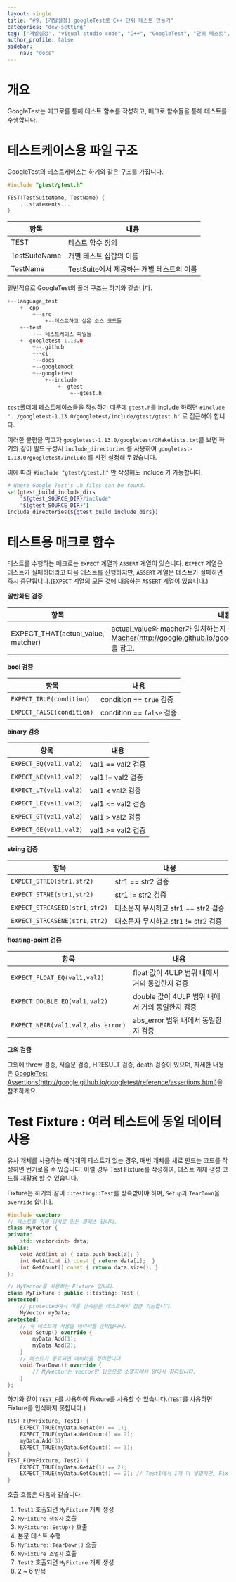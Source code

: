 ```yaml
---
layout: single
title: "#9. [개발설정] googleTest로 C++ 단위 테스트 만들기"
categories: "dev-setting"
tag: ["개발설정", "visual studio code", "C++", "GoogleTest", "단위 테스트", "TDD"]
author_profile: false
sidebar: 
    nav: "docs"
---
```


# 개요

GoogleTest는 매크로를 통해 테스트 함수를 작성하고, 매크로 함수들을 통해 테스트를 수행합니다.

# 테스트케이스용 파일 구조

GoogleTest의 테스트케이스는 하기와 같은 구조를 가집니다.

```cpp
#include "gtest/gtest.h"

TEST(TestSuiteName, TestName) {
    ...statements...   
}
```

|항목|내용|
|--|--|
|TEST|테스트 함수 정의|
|TestSuiteName|개별 테스트 집합의 이름|
|TestName|TestSuite에서 제공하는 개별 테스트의 이름|

일반적으로 GoogleTest의 폴더 구조는 하기와 같습니다.

```cpp
+--language_test
    +--cpp
        +--src
            +--테스트하고 싶은 소스 코드들
    +--test
        +-- 테스트케이스 파일들
    +--googletest-1.13.0
        +--.github
        +--ci
        +--docs
        +--googlemock
        +--googletest
            +--include
                +--gtest
                    +--gtest.h
```

`test`폴더에 테스트케이스들을 작성하기 때문에 `gtest.h`를 include 하려면 `#include "../googletest-1.13.0/googletest/include/gtest/gtest.h"` 로 접근해야 합니다. 

이러한 불편을 막고자 `googletest-1.13.0/googletest/CMakelists.txt`를 보면 하기와 같이 빌드 구성시 `include_directories` 를 사용하여  `googletest-1.13.0/googletest/include` 를 사전 설정해 두었습니다.

이에 따라 `#include "gtest/gtest.h"` 만 작성해도 include 가 가능합니다.

```bash
# Where Google Test's .h files can be found.
set(gtest_build_include_dirs
    "${gtest_SOURCE_DIR}/include"
    "${gtest_SOURCE_DIR}")
include_directories(${gtest_build_include_dirs})
```

# 테스트용 매크로 함수

테스트를 수행하는 매크로는 `EXPECT` 계열과 `ASSERT` 계열이 있습니다. `EXPECT` 계열은 테스트가 실패하더라고 다음 테스트를 진행하지만, `ASSERT` 계열은 테스트가 실패하면 즉시 중단됩니다.(`EXPECT` 계열의 모든 것에 대응하는 `ASSERT` 계열이 있습니다.)

**일반화된 검증**

|항목|내용|
|--|--|
|EXPECT_THAT(actual_value, matcher)| actual_value와 macher가 일치하는지 검증. `macher`의 종류는 [Macher(http://google.github.io/googletest/reference/matchers.html)](http://google.github.io/googletest/reference/matchers.html)을 참고.|

**bool 검증**

|항목|내용|
|--|--|
|`EXPECT_TRUE(condition)`|condition == `true` 검증|
|`EXPECT_FALSE(condition)`|condition == `false` 검증|

**binary 검증**

|항목|내용|
|--|--|
|`EXPECT_EQ(val1,val2)`|val1 == val2 검증|
|`EXPECT_NE(val1,val2)`|val1 != val2 검증|
|`EXPECT_LT(val1,val2)`|val1 < val2 검증|
|`EXPECT_LE(val1,val2)`|val1 <= val2 검증|
|`EXPECT_GT(val1,val2)`|val1 > val2 검증|
|`EXPECT_GE(val1,val2)`|val1 >= val2 검증|

**string 검증**

|항목|내용|
|--|--|
|`EXPECT_STREQ(str1,str2)`|str1 == str2 검증|
|`EXPECT_STRNE(str1,str2)`|str1 != str2 검증|
|`EXPECT_STRCASEEQ(str1,str2)`|대소문자 무시하고 str1 == str2 검증|
|`EXPECT_STRCASENE(str1,str2)`|대소문자 무시하고 str1 != str2 검증|

**floating-point 검증**

|항목|내용|
|--|--|
|`EXPECT_FLOAT_EQ(val1,val2)`|float 값이 4ULP 범위 내에서 거의 동일한지 검증 |
|`EXPECT_DOUBLE_EQ(val1,val2)`|double 값이 4ULP 범위 내에서 거의 동일한지 검증|
|`EXPECT_NEAR(val1,val2,abs_error)`|abs_error 범위 내에서 동일한지 검증|

**그외 검증**

그외에 throw 검증, 서술문 검증, HRESULT 검증, death 검증이 있으며, 자세한 내용은 [GoogleTest Assertions(http://google.github.io/googletest/reference/assertions.html)](http://google.github.io/googletest/reference/assertions.html)을 참조하세요.

# Test Fixture : 여러 테스트에 동일 데이터 사용

유사 개체를 사용하는 여러개의 테스트가 있는 경우, 매번 개체를 새로 만드는 코드를 작성하면 번거로울 수 있습니다. 이럴 경우 Test Fixture를 작성하여, 테스트 개체 생성 코드를 재활용 할 수 있습니다.

Fixture는 하기와 같이 `::testing::Test`를 상속받아야 하며, `Setup`과 `TearDown`을 `override` 합니다.

```cpp
#include <vector>
// 테스트를 위해 임시로 만든 클래스 입니다.
class MyVector {
private:
    std::vector<int> data;
public:
    void Add(int a) { data.push_back(a); }
    int GetAt(int i) const { return data[i];  }
    int GetCount() const { return data.size(); }
};

// MyVector를 사용하는 Fixture 입니다.
class MyFixture : public ::testing::Test {
protected:
    // protected여서 이를 상속받은 테스트에서 접근 가능합니다.
    MyVector myData;
protected:
    // 각 테스트에 사용할 데이터를 준비합니다.
    void SetUp() override {
        myData.Add(1); 
        myData.Add(2);
    }
    // 테스트가 종료되면 데이터를 정리합니다.
    void TearDown() override {
        // MyVector는 vector만 있으므로 소멸자에서 알아서 정리됩니다.
    }
};
```

하기와 같이 `TEST_F`를 사용하여 Fixture를 사용할 수 있습니다.(`TEST`를 사용하면 Fixture를 인식하지 못합니다.) 

```cpp
TEST_F(MyFixture, Test1) {
    EXPECT_TRUE(myData.GetAt(0) == 1);
    EXPECT_TRUE(myData.GetCount() == 2);
    myData.Add(3); 
    EXPECT_TRUE(myData.GetCount() == 3);
}
TEST_F(MyFixture, Test2) {
    EXPECT_TRUE(myData.GetAt(1) == 2);
    EXPECT_TRUE(myData.GetCount() == 2); // Test1에서 1개 더 넣었지만, Fixture는 새롭게 생성된 것입니다. 그러므로 2
}

```

호출 흐름은 다음과 같습니다.

1. `Test1` 호출되면 `MyFixture` 개체 생성
2. `MyFixture 생성자` 호출
3. `MyFixture::SetUp()` 호출
4. 본문 테스트 수행
5. `MyFixture::TearDown()` 호출
6. `MyFixture 소멸자` 호출
7. `Test2` 호출되면 `MyFixture` 개체 생성
8. 2 ~ 6 반복

